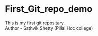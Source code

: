 # First_Git_repo_demo
This is my first git repositary.
<br>
Author - Sathvik Shetty (Pillai Hoc college)
